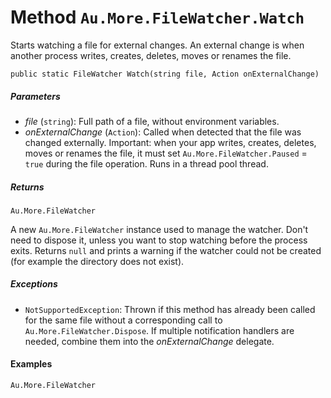 # Method `Au.More.FileWatcher.Watch`

Starts watching a file for external changes. An external change is when another process writes, creates, deletes, moves or renames the file.

```
public static FileWatcher Watch(string file, Action onExternalChange)
```

##### Parameters

- *file*  (`string`):
    Full path of a file, without environment variables.
- *onExternalChange*  (`Action`):
    Called when detected that the file was changed externally. Important: when your app writes, creates, deletes, moves or renames the file, it must set `Au.More.FileWatcher.Paused` = `true` during the file operation. Runs in a thread pool thread.

##### Returns

`Au.More.FileWatcher`

A new `Au.More.FileWatcher` instance used to manage the watcher. Don't need to dispose it, unless you want to stop watching before the process exits. Returns `null` and prints a warning if the watcher could not be created (for example the directory does not exist).

##### Exceptions

- `NotSupportedException`:
    Thrown if this method has already been called for the same file without a corresponding call to `Au.More.FileWatcher.Dispose`. If multiple notification handlers are needed, combine them into the *onExternalChange* delegate.

#### Examples

`Au.More.FileWatcher`